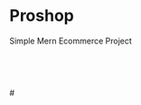 # Proshop
Simple Mern Ecommerce Project

 # <img src="Screenshot from 2023-02-08 00-44-08.png" alt="">
  <br>
 # <img src="Screenshot from 2023-02-08 00-44-24.png" alt="">
